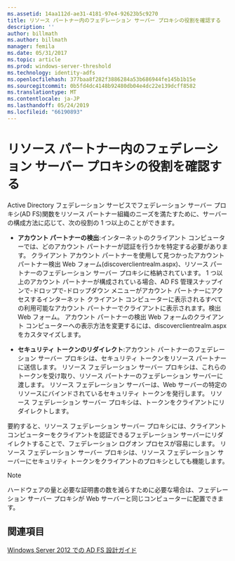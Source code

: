 ```yaml
---
ms.assetid: 14aa112d-ae31-4181-97e4-92623b5c9270
title: リソース パートナー内のフェデレーション サーバー プロキシの役割を確認する
description: ''
author: billmath
ms.author: billmath
manager: femila
ms.date: 05/31/2017
ms.topic: article
ms.prod: windows-server-threshold
ms.technology: identity-adfs
ms.openlocfilehash: 377baa8f282f3886284a53b686944fe145b1b15e
ms.sourcegitcommit: 0b5fd4dc4148b92480db04e4dc22e139dcff8582
ms.translationtype: MT
ms.contentlocale: ja-JP
ms.lasthandoff: 05/24/2019
ms.locfileid: "66190893"
---
```

# <a name="review-the-role-of-the-federation-server-proxy-in-the-resource-partner"></a>リソース パートナー内のフェデレーション サーバー プロキシの役割を確認する

Active Directory フェデレーション サービスでフェデレーション サーバー プロキシ\(AD FS\)関数をリソース パートナー組織のニーズを満たすために、サーバーの構成方法に応じて、次の役割の 1 つ以上のことができます。  
  
-   **アカウント パートナーの検出**:インターネットのクライアント コンピューターでは、どのアカウント パートナーが認証を行うかを特定する必要があります。 クライアント アカウント パートナーを使用して見つかったアカウント パートナー検出 Web フォーム\(discoverclientrealm.aspx\)、リソース パートナーのフェデレーション サーバー プロキシに格納されています。 1 つ以上のアカウント パートナーが構成されている場合、AD FS 管理スナップインで\-ドロップで\-ドロップダウン メニューがアカウント パートナーにアクセスするインターネット クライアント コンピューターに表示されるすべての利用可能なアカウント パートナーでクライアントに表示されます。検出 Web フォーム。 アカウント パートナーの検出 Web フォームのクライアント コンピューターへの表示方法を変更するには、discoverclientrealm.aspx をカスタマイズします。  
  
-   **セキュリティ トークンのリダイレクト**:アカウント パートナーのフェデレーション サーバー プロキシは、セキュリティ トークンをリソース パートナーに送信します。 リソース フェデレーション サーバー プロキシは、これらのトークンを受け取り、リソース パートナーのフェデレーション サーバーに渡します。 リソース フェデレーション サーバーは、Web サーバーの特定のリソースにバインドされているセキュリティ トークンを発行します。 リソース フェデレーション サーバー プロキシは、トークンをクライアントにリダイレクトします。  
  
要約すると、リソース フェデレーション サーバー プロキシには、クライアント コンピューターをクライアントを認証できるフェデレーション サーバーにリダイレクトすることで、フェデレーション ログオン プロセスが容易にします。 リソース フェデレーション サーバー プロキシは、リソース フェデレーション サーバーにセキュリティ トークンをクライアントのプロキシとしても機能します。  
  
> [!NOTE]  
> ハードウェアの量と必要な証明書の数を減らすために必要な場合は、フェデレーション サーバー プロキシが Web サーバーと同じコンピューターに配置できます。  
  
## <a name="see-also"></a>関連項目
[Windows Server 2012 での AD FS 設計ガイド](AD-FS-Design-Guide-in-Windows-Server-2012.md)

